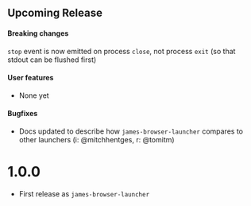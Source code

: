 ## Upcoming Release

#### Breaking changes
`stop` event is now emitted on process `close`, not process `exit` (so that stdout can be flushed first)

#### User features
- None yet

#### Bugfixes
- Docs updated to describe how `james-browser-launcher` compares to other launchers (i: @mitchhentges, r: @tomitm)

# 1.0.0
- First release as `james-browser-launcher`
